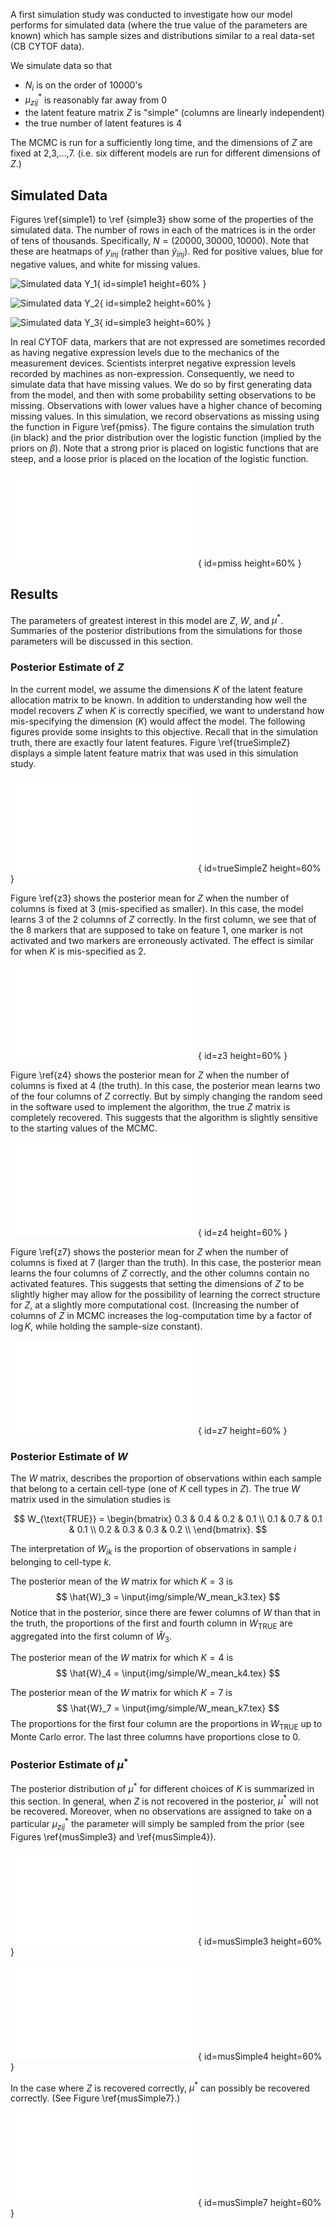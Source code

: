 A first simulation study was conducted to investigate how our model 
performs for simulated data (where the true value of the parameters are known)
which has sample sizes and distributions similar to a real data-set
(CB CYTOF data).

We simulate data so that

- $N_i$ is on the order of 10000's
- $\mu_{zij}^*$ is reasonably far away from 0
- the latent feature matrix $Z$ is "simple" (columns are linearly independent)
- the true number of latent features is 4

The MCMC is run for a sufficiently long time, and the dimensions of $Z$ are fixed
at 2,3,...,7. (i.e. six different models are run for different dimensions of $Z$.)

## Simulated Data

Figures \ref{simple1} to \ref {simple3} show some of the properties of the
simulated data. The number of rows in each of the matrices is in the order of
tens of thousands. Specifically, $N=(20000, 30000, 10000)$. Note that these
are heatmaps of $y_{inj}$ (rather than $\tilde y_{inj}$). Red for positive
values, blue for negative values, and white for missing values.

![Simulated data $Y_1$](img/simple/rawDat001.png){ id=simple1 height=60% }

![Simulated data $Y_2$](img/simple/rawDat002.png){ id=simple2 height=60% }

![Simulated data $Y_3$](img/simple/rawDat003.png){ id=simple3 height=60% }

In real CYTOF data, markers that are not expressed are sometimes recorded as
having negative expression levels due to the mechanics of the measurement
devices. Scientists interpret negative expression levels recorded by machines
as non-expression. Consequently, we need to simulate data that have missing values.
We do so by first generating data from the model, and then with some probability
setting observations to be missing. Observations with lower values have a 
higher chance of becoming missing values. In this simulation, we record
observations as missing using the function in Figure \ref{pmiss}. 
The figure contains the simulation truth (in black) and the prior distribution
over the logistic function (implied by the priors on $\beta$). Note that a strong
prior is placed on logistic functions that are steep, and a loose prior is placed
on the location of the logistic function.

![Probability of missing. The black line represents the simulation truth. The thick red dashed line represents the prior median. The thin red dashed line represents the prior mean. The red area is the prior 95% credible interval. ](img/simple/prior_prob_miss.pdf){ id=pmiss height=60% }


## Results

The parameters of greatest interest in this model are $Z$, $W$, and $\mu^*$.
Summaries of the posterior distributions from the simulations for those parameters
will be discussed in this section.

### Posterior Estimate of $Z$

In the current model, we assume the dimensions $K$ of the latent feature
allocation matrix to be known. In addition to understanding how well the model
recovers $Z$ when $K$ is correctly specified, we want to understand how
mis-specifying the dimension ($K$) would affect the model. The following
figures provide some insights to this objective. Recall that in the simulation
truth, there are exactly four latent features. Figure \ref{trueSimpleZ}
displays a simple latent feature matrix that was used in this simulation study.

![A simple $Z$ matrix used for simulation study I.](img/simple/trueZ.pdf){ id=trueSimpleZ height=60% }

Figure \ref{z3} shows the posterior mean for $Z$ when the number of columns is 
fixed at 3 (mis-specified as smaller). In this case, the model learns 3 of the
2 columns of $Z$ correctly. In the first column, we see that of the 8 markers that
are supposed to take on feature 1, one marker is not activated and two markers
are erroneously activated. The effect is similar for when $K$ is mis-specified
as 2.

![$Z$ Posterior mean for 3 columns](img/simple/Z_k3.pdf){ id=z3 height=60% }

Figure \ref{z4} shows the posterior mean for $Z$ when the number of columns is 
fixed at 4 (the truth). In this case, the posterior mean learns two of the four
columns of $Z$ correctly. But by simply changing the random seed in the software
used to implement the algorithm, the true $Z$ matrix is completely recovered. This
suggests that the algorithm is slightly sensitive to the starting values 
of the MCMC. 

![$Z$ Posterior mean for 4 columns](img/simple/Z_k4.pdf){ id=z4 height=60% }

Figure \ref{z7} shows the posterior mean for $Z$ when the number of columns is
fixed at 7 (larger than the truth). In this case, the posterior mean learns the
four columns of $Z$ correctly, and the other columns contain no activated
features. This suggests that setting the dimensions of $Z$ to be slightly
higher may allow for the possibility of learning the correct structure for $Z$,
at a slightly more computational cost. (Increasing the number of columns of
$Z$ in MCMC increases the log-computation time by a factor of $\log K$, while
holding the sample-size constant). 

![$Z$ Posterior mean for 7 columns](img/simple/Z_k7.pdf){ id=z7 height=60% }

### Posterior Estimate of $W$

The $W$ matrix, describes the proportion of observations within each sample
that belong to a certain cell-type (one of $K$ cell types in $Z$).
The true $W$ matrix used in the simulation studies is 

$$
W_{\text{TRUE}} = 
\begin{bmatrix}
0.3 &  0.4 &  0.2  & 0.1 \\
0.1 &  0.7 &  0.1  & 0.1 \\
0.2 &  0.3 &  0.3  & 0.2 \\
\end{bmatrix}.
$$

The interpretation of $W_{ik}$ is the proportion of observations in sample $i$
belonging to cell-type $k$.

The posterior mean of the $W$ matrix for which $K=3$ is
$$
\hat{W}_3 = \input{img/simple/W_mean_k3.tex}
$$
Notice that in the posterior, since there are fewer columns of $W$ than that in
the truth, the proportions of the first and fourth column in $W_{\text{TRUE}}$
are aggregated into the first column of $\hat W_3$.

The posterior mean of the $W$ matrix for which $K=4$ is
$$
\hat{W}_4 = \input{img/simple/W_mean_k4.tex}
$$


The posterior mean of the $W$ matrix for which $K=7$ is
$$
\hat{W}_7 = \input{img/simple/W_mean_k7.tex}
$$
The proportions for the first four column are the proportions in
$W_\text{TRUE}$ up to Monte Carlo error. The last three columns have
proportions close to 0.


### Posterior Estimate of $\mu^*$

The posterior distribution of $\mu^*$ for different choices of $K$ is
summarized in this section. In general, when $Z$ is not recovered in the posterior,
$\mu^*$ will not be recovered. Moreover, when no observations are assigned to
take on a particular $\mu^*_{zij}$ the parameter will simply be sampled from the
prior (see Figures \ref{musSimple3} and \ref{musSimple4}).

![$\mu^*$ Posterior mean vs. true $\mu^*$ for $K=3$](img/simple/mus_k3.pdf){ id=musSimple3 height=60% }

![$\mu^*$ Posterior mean vs. true $\mu^*$ for $K=4$](img/simple/mus_k4.pdf){ id=musSimple4 height=60% }

In the case where $Z$ is recovered correctly, $\mu^*$ can possibly be recovered
correctly. (See Figure \ref{musSimple7}.)

![$\mu^*$ Posterior mean vs. true $\mu^*$ for $K=7$](img/simple/mus_k7.pdf){ id=musSimple7 height=60% }
